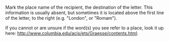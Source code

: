 Mark the place name of the recipient, the destination of the letter. This information is usually absent, but sometimes it is located above the first line of the letter, to the right (e.g. "London", or "Romam").

If you cannot or are unsure if the word(s) you see refer to a place, look it up here: http://www.columbia.edu/acis/ets/Graesse/contents.html.
